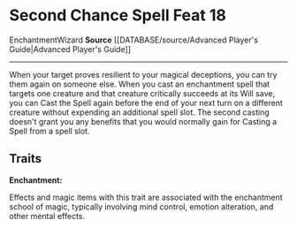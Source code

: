 ﻿---
feat: Second Chance Spell
id: '1842'
level: '18'
name: Second Chance Spell
rarity: Common
school: Enchantment
source: '[[DATABASE/source/Advanced Player''s Guide|Advanced Player''s Guide]]'
trait:
- '[[DATABASE/trait/Enchantment|Enchantment]]'
- '[[DATABASE/trait/Wizard|Wizard]]'
type: Feat

---
# Second Chance Spell <span class="item-type">Feat 18</span>

<span class="item-trait">Enchantment</span><span class="item-trait">Wizard</span>
**Source** [[DATABASE/source/Advanced Player's Guide|Advanced Player's Guide]]

---
When your target proves resilient to your magical deceptions, you can try them again on someone else. When you cast an enchantment spell that targets one creature and that creature critically succeeds at its Will save, you can Cast the Spell again before the end of your next turn on a different creature without expending an additional spell slot. The second casting doesn't grant you any benefits that you would normally gain for Casting a Spell from a spell slot.

## Traits

**Enchantment:**

Effects and magic items with this trait are associated with the enchantment school of magic, typically involving mind control, emotion alteration, and other mental effects.